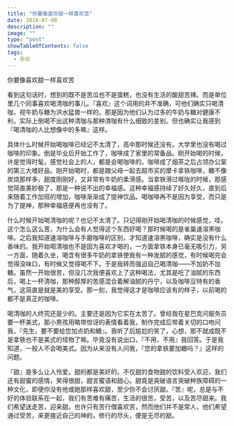 ```yaml
---
title: "你要像喜欢甜一样喜欢苦"
date: 2018-07-08
description: ""
image: ""
type: "post"
showTableOfContents: false
tags:
  - 杂谈
---
```

你要像喜欢甜一样喜欢苦

看到这句话时，想到的既不是苦瓜也不是蛋糕，也没有生活的酸甜苦辣。而是单位里几个同事喜欢喝清咖的事儿。『喜欢』这个词用的并不准确，可他们确实只喝清咖，视牛奶与糖为洪水猛兽一样的。那是因为他们认为过多的牛奶与糖对健康不利，实际上倒喝不出这种清咖与那种清咖有什么细致的差别。但也确实让我感到『喝清咖的人比想像中的多嘛』这样。

具体什么时候开始喝咖啡已经记不太清了，高中那时候还没有。大学里也没有喝过咖啡的印象。倒是毕业后开始工作了，咖啡成了家里的常备品。刚开始喝的时候，许是觉得时髦，感觉社会上的人，都是会喝咖啡的。咖啡成了烟茶之后占领办公室的第三大嗜好品。刚开始喝时，都是跟父母一起去超市买的摩卡拿铁咖啡，糖不像炭烧那样多，甜度刚刚好，又非常有牛奶的柔滑感。当拿铁滑过喉咙的时候，那感觉简直美妙极了，那是一种说不出的幸福感。这种幸福感持续了好久好久，直到后来随着工作加班的增加，咖啡渐渐成了提神饮品。喝咖啡再不是因为享受，而只是为了提神，那种幸福感便再也没有了。

什么时候开始喝清咖的呢？也记不太清了。只记得刚开始喝清咖的时候感觉，哇，这个怎么这么苦，为什么会有人觉得这个东西好喝？那时候喝的是雀巢速溶黑咖啡。之后我知道速溶咖啡与手磨咖啡的区别，才知道速溶黑咖啡，确实是没有什么香味的。我开始喝清咖也不是因为喜欢才喝的，一方面拿铁本身已毫无吸引力，另一方面，随着久坐，喝含有很多牛奶的拿铁使我有一种发腻的感觉，有时候喝完会觉得没味口，有时候又觉得喝不下。于是我转而强迫自己喝清咖——不加奶不加糖。虽然一开始很苦，但没几次我便喜欢上了这种喝法，尤其是吃了油腻的东西后，喝上一杯清咖，那种醇厚的苦感混合着解油腻的丹宁，以及咖啡豆特有的香气，这简直是就是美的享受。那一刻，我觉得这才是咖啡应该有的样子，以前喝的都不是真正的咖啡。

喝清咖的人终究还是少的。主要还是因为它实在太苦了。曾经我在星巴克问服务员要一杯美式，那小男孩用略带惊讶的表情看着我，制作完成后带着关切的口吻问我，『先生，要不要给您加点奶和糖』。我听了后尴尬的笑了，心想，那不就成既不是拿铁也不是美式的怪物了嘛。毕竟没有说出口，『不用，不用』我回答。于是我知道，一般人不会喝美式。因为从来没有人问我，『您的拿铁要加糖吗？』这样的问题。

『甜』是多么让人怜爱。甜的都是美好的。不仅甜的食物甜的饮料受人欢迎，我们还有甜蜜的感情，笑得很甜，甜言蜜语和甜心。甜竟是突破语言突破种族障碍的一种文化，即便你没有他或她那样喜欢甜，至少你不会讨厌甜。『苦』呢，总是与不好的体验联系在一起，我们有苦难有痛苦，生活的很苦，受苦，以及苦尽甜来。我们希望送走苦，迎来甜。也许只有苦行僧喜欢苦，然而他们并不是常人，他们希望通过受苦，来更接近自己的神的，修行的尽头，便是无尽的甜。
